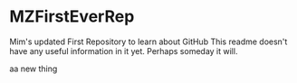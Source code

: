 # MZFirstEverRep
Mim's updated First Repository to learn about GitHub
This readme doesn't have any useful information in it yet. Perhaps someday it will. 

aa new thing

